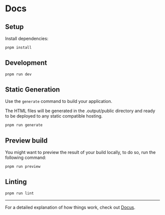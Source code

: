 # Docs

## Setup

Install dependencies:

```bash
pnpm install
```

## Development

```bash
pnpm run dev
```

## Static Generation

Use the `generate` command to build your application.

The HTML files will be generated in the .output/public directory and ready to be deployed to any static compatible hosting.

```bash
pnpm run generate
```

## Preview build

You might want to preview the result of your build locally, to do so, run the following command:

```bash
pnpm run preview
```

## Linting

```bash
pnpm run lint
```

---

For a detailed explanation of how things work, check out [Docus](https://docus.dev).
